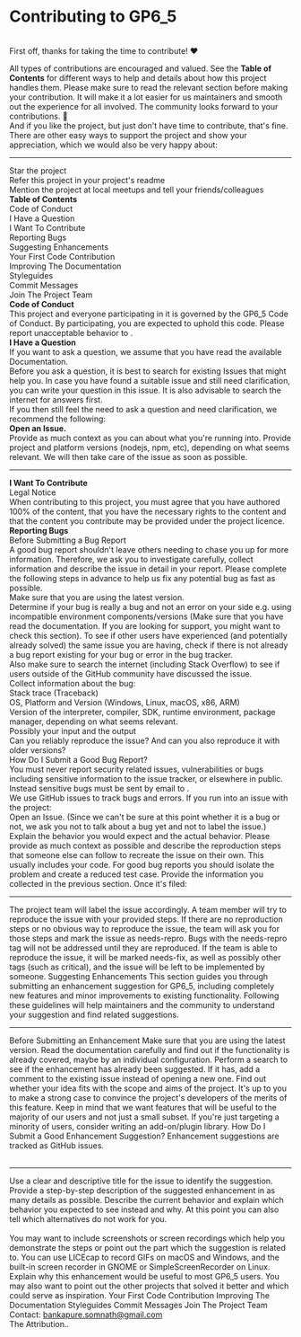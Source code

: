 <h1>Contributing to GP6_5</h1><br>
First off, thanks for taking the time to contribute! ❤️<br>

All types of contributions are encouraged and valued. See the <b>Table of Contents</b> for different ways to help and details about how this project handles them. Please make sure to read the relevant section before making your contribution. It will make it a lot easier for us maintainers and smooth out the experience for all involved. The community looks forward to your contributions. 🎉
<br>
And if you like the project, but just don't have time to contribute, that's fine. There are other easy ways to support the project and show your appreciation, which we would also be very happy about:
<br><hr>
Star the project<br>
Refer this project in your project's readme<br>
Mention the project at local meetups and tell your friends/colleagues<br>
<b>Table of Contents</b><br>
Code of Conduct<br>
I Have a Question<br>
I Want To Contribute<br>
Reporting Bugs<br>
Suggesting Enhancements<br>
Your First Code Contribution<br>
Improving The Documentation<br>
Styleguides<br>
Commit Messages<br>
Join The Project Team<br>
<b>Code of Conduct</b><br>
This project and everyone participating in it is governed by the GP6_5 Code of Conduct. By participating, you are expected to uphold this code. Please report unacceptable behavior to .
<br>
<b>I Have a Question</b><br>
If you want to ask a question, we assume that you have read the available Documentation.
<br>
Before you ask a question, it is best to search for existing Issues that might help you. In case you have found a suitable issue and still need clarification, you can write your question in this issue. It is also advisable to search the internet for answers first.
<br>
If you then still feel the need to ask a question and need clarification, we recommend the following:
<br>
<b>Open an Issue.</b><br>
Provide as much context as you can about what you're running into.
Provide project and platform versions (nodejs, npm, etc), depending on what seems relevant.
We will then take care of the issue as soon as possible.
<br><hr>
<b>I Want To Contribute</b><br>
Legal Notice<br>
When contributing to this project, you must agree that you have authored 100% of the content, that you have the necessary rights to the content and that the content you contribute may be provided under the project licence.
<br>
<b>Reporting Bugs</b><br>
Before Submitting a Bug Report<br>
A good bug report shouldn't leave others needing to chase you up for more information. Therefore, we ask you to investigate carefully, collect information and describe the issue in detail in your report. Please complete the following steps in advance to help us fix any potential bug as fast as possible.
<br>
Make sure that you are using the latest version.<br>
Determine if your bug is really a bug and not an error on your side e.g. using incompatible environment components/versions (Make sure that you have read the documentation. If you are looking for support, you might want to check this section).
To see if other users have experienced (and potentially already solved) the same issue you are having, check if there is not already a bug report existing for your bug or error in the bug tracker.<br>
Also make sure to search the internet (including Stack Overflow) to see if users outside of the GitHub community have discussed the issue.<br>
Collect information about the bug:<br>
Stack trace (Traceback)<br>
OS, Platform and Version (Windows, Linux, macOS, x86, ARM)<br>
Version of the interpreter, compiler, SDK, runtime environment, package manager, depending on what seems relevant.<br>
Possibly your input and the output<br>
Can you reliably reproduce the issue? And can you also reproduce it with older versions?<br>
How Do I Submit a Good Bug Report?<br>
You must never report security related issues, vulnerabilities or bugs including sensitive information to the issue tracker, or elsewhere in public. Instead sensitive bugs must be sent by email to .
<br>
We use GitHub issues to track bugs and errors. If you run into an issue with the project:
<br>
Open an Issue. (Since we can't be sure at this point whether it is a bug or not, we ask you not to talk about a bug yet and not to label the issue.)
Explain the behavior you would expect and the actual behavior.
Please provide as much context as possible and describe the reproduction steps that someone else can follow to recreate the issue on their own. This usually includes your code. For good bug reports you should isolate the problem and create a reduced test case.
Provide the information you collected in the previous section.
Once it's filed:
<br><hr>
The project team will label the issue accordingly.
A team member will try to reproduce the issue with your provided steps. If there are no reproduction steps or no obvious way to reproduce the issue, the team will ask you for those steps and mark the issue as needs-repro. Bugs with the needs-repro tag will not be addressed until they are reproduced.
If the team is able to reproduce the issue, it will be marked needs-fix, as well as possibly other tags (such as critical), and the issue will be left to be implemented by someone.
Suggesting Enhancements
This section guides you through submitting an enhancement suggestion for GP6_5, including completely new features and minor improvements to existing functionality. Following these guidelines will help maintainers and the community to understand your suggestion and find related suggestions.
<br><hr>
Before Submitting an Enhancement
Make sure that you are using the latest version.
Read the documentation carefully and find out if the functionality is already covered, maybe by an individual configuration.
Perform a search to see if the enhancement has already been suggested. If it has, add a comment to the existing issue instead of opening a new one.
Find out whether your idea fits with the scope and aims of the project. It's up to you to make a strong case to convince the project's developers of the merits of this feature. Keep in mind that we want features that will be useful to the majority of our users and not just a small subset. If you're just targeting a minority of users, consider writing an add-on/plugin library.
How Do I Submit a Good Enhancement Suggestion?
Enhancement suggestions are tracked as GitHub issues.
<br><br><hr>
Use a clear and descriptive title for the issue to identify the suggestion.
Provide a step-by-step description of the suggested enhancement in as many details as possible.
Describe the current behavior and explain which behavior you expected to see instead and why. At this point you can also tell which alternatives do not work for you.<br><br>
You may want to include screenshots or screen recordings which help you demonstrate the steps or point out the part which the suggestion is related to. You can use LICEcap to record GIFs on macOS and Windows, and the built-in screen recorder in GNOME or SimpleScreenRecorder on Linux.
Explain why this enhancement would be useful to most GP6_5 users. You may also want to point out the other projects that solved it better and which could serve as inspiration.
Your First Code Contribution
Improving The Documentation
Styleguides
Commit Messages
Join The Project Team
Contact: bankapure.somnath@gmail.com
<br>
The Attribution..
